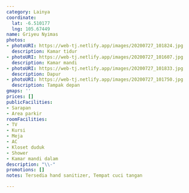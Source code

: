 ```yaml
---
category: Lainya
coordinate:
  lat: -6.510177
  lng: 105.67449
name: Griyeu Nyimas
photos:
- photoURI: https://web-tj.netlify.app/images/20200727_101824.jpg
  description: Kamar tidur
- photoURI: https://web-tj.netlify.app/images/20200727_101607.jpg
  description: Kamar mandi
- photoURI: https://web-tj.netlify.app/images/20200727_101833.jpg
  description: Dapur
- photoURI: https://web-tj.netlify.app/images/20200727_101750.jpg
  description: Tampak depan
gmaps: ''
prices: []
publicFacilities:
- Sarapan
- Area parkir
roomFacilities:
- TV
- Kursi
- Meja
- AC
- Kloset duduk
- Shower
- Kamar mandi dalam
description: "\\-"
promotions: []
notes: Tersedia hand sanitizer, Tempat cuci tangan

---
```

